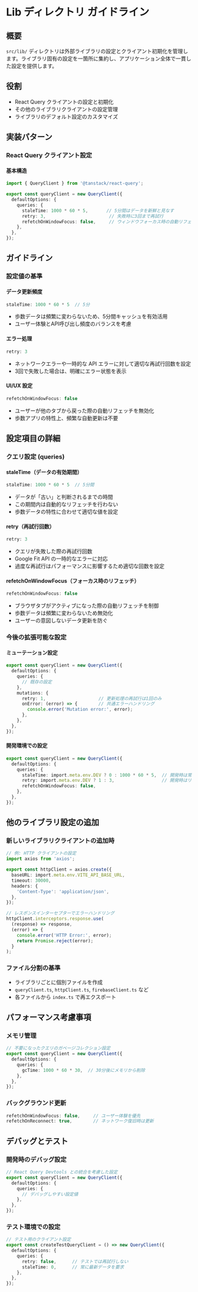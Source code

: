 # Lib ディレクトリ ガイドライン

## 概要

`src/lib/` ディレクトリは外部ライブラリの設定とクライアント初期化を管理します。ライブラリ固有の設定を一箇所に集約し、アプリケーション全体で一貫した設定を提供します。

## 役割

- React Query クライアントの設定と初期化
- その他のライブラリクライアントの設定管理
- ライブラリのデフォルト設定のカスタマイズ

## 実装パターン

### React Query クライアント設定

#### 基本構造

```typescript
import { QueryClient } from '@tanstack/react-query';

export const queryClient = new QueryClient({
  defaultOptions: {
    queries: {
      staleTime: 1000 * 60 * 5,       // 5分間はデータを新鮮と見なす
      retry: 3,                        // 失敗時に3回まで再試行
      refetchOnWindowFocus: false,     // ウィンドウフォーカス時の自動リフェッチを無効
    },
  },
});
```

## ガイドライン

### 設定値の基準

#### データ更新頻度

```typescript
staleTime: 1000 * 60 * 5  // 5分
```

- 歩数データは頻繁に変わらないため、5分間キャッシュを有効活用
- ユーザー体験とAPI呼び出し頻度のバランスを考慮

#### エラー処理

```typescript
retry: 3
```

- ネットワークエラーや一時的な API エラーに対して適切な再試行回数を設定
- 3回で失敗した場合は、明確にエラー状態を表示

#### UI/UX 設定

```typescript
refetchOnWindowFocus: false
```

- ユーザーが他のタブから戻った際の自動リフェッチを無効化
- 歩数アプリの特性上、頻繁な自動更新は不要

## 設定項目の詳細

### クエリ設定 (queries)

#### staleTime（データの有効期間）

```typescript
staleTime: 1000 * 60 * 5  // 5分間
```

- データが「古い」と判断されるまでの時間
- この期間内は自動的なリフェッチを行わない
- 歩数データの特性に合わせて適切な値を設定

#### retry（再試行回数）

```typescript
retry: 3
```

- クエリが失敗した際の再試行回数
- Google Fit API の一時的なエラーに対応
- 過度な再試行はパフォーマンスに影響するため適切な回数を設定

#### refetchOnWindowFocus（フォーカス時のリフェッチ）

```typescript
refetchOnWindowFocus: false
```

- ブラウザタブがアクティブになった際の自動リフェッチを制御
- 歩数データは頻繁に変わらないため無効化
- ユーザーの意図しないデータ更新を防ぐ

### 今後の拡張可能な設定

#### ミューテーション設定

```typescript
export const queryClient = new QueryClient({
  defaultOptions: {
    queries: {
      // 既存の設定
    },
    mutations: {
      retry: 1,                    // 更新処理の再試行は1回のみ
      onError: (error) => {        // 共通エラーハンドリング
        console.error('Mutation error:', error);
      },
    },
  },
});
```

#### 開発環境での設定

```typescript
export const queryClient = new QueryClient({
  defaultOptions: {
    queries: {
      staleTime: import.meta.env.DEV ? 0 : 1000 * 60 * 5,  // 開発時は常に最新データ
      retry: import.meta.env.DEV ? 1 : 3,                  // 開発時はリトライ回数を削減
      refetchOnWindowFocus: false,
    },
  },
});
```

## 他のライブラリ設定の追加

### 新しいライブラリクライアントの追加時

```typescript
// 例: HTTP クライアントの設定
import axios from 'axios';

export const httpClient = axios.create({
  baseURL: import.meta.env.VITE_API_BASE_URL,
  timeout: 30000,
  headers: {
    'Content-Type': 'application/json',
  },
});

// レスポンスインターセプターでエラーハンドリング
httpClient.interceptors.response.use(
  (response) => response,
  (error) => {
    console.error('HTTP Error:', error);
    return Promise.reject(error);
  }
);
```

### ファイル分割の基準

- ライブラリごとに個別ファイルを作成
- `queryClient.ts`, `httpClient.ts`, `firebaseClient.ts` など
- 各ファイルから `index.ts` で再エクスポート

## パフォーマンス考慮事項

### メモリ管理

```typescript
// 不要になったクエリのガベージコレクション設定
export const queryClient = new QueryClient({
  defaultOptions: {
    queries: {
      gcTime: 1000 * 60 * 30,  // 30分後にメモリから削除
    },
  },
});
```

### バックグラウンド更新

```typescript
refetchOnWindowFocus: false,     // ユーザー体験を優先
refetchOnReconnect: true,        // ネットワーク復旧時は更新
```

## デバッグとテスト

### 開発時のデバッグ設定

```typescript
// React Query Devtools との統合を考慮した設定
export const queryClient = new QueryClient({
  defaultOptions: {
    queries: {
      // デバッグしやすい設定値
    },
  },
});
```

### テスト環境での設定

```typescript
// テスト用のクライアント設定
export const createTestQueryClient = () => new QueryClient({
  defaultOptions: {
    queries: {
      retry: false,      // テストでは再試行しない
      staleTime: 0,      // 常に最新データを要求
    },
  },
});
```

